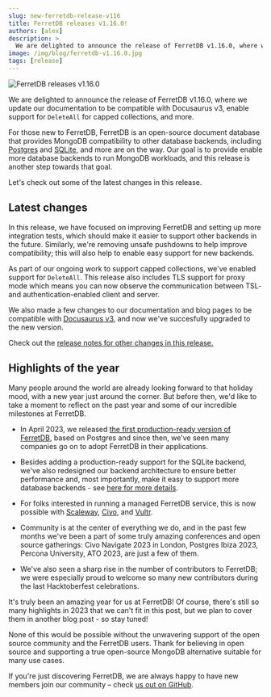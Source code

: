```yaml
---
slug: new-ferretdb-release-v116
title: FerretDB releases v1.16.0!
authors: [alex]
description: >
  We are delighted to announce the release of FerretDB v1.16.0, where we update our documentation to be compatible with Docusaurus v3, enable support for `DeleteAll` for capped collections, and more.
image: /img/blog/ferretdb-v1.16.0.jpg
tags: [release]
---
```


![FerretDB releases v1.16.0](/img/blog/ferretdb-v1.16.0.jpg)

We are delighted to announce the release of FerretDB v1.16.0, where we update our documentation to be compatible with Docusaurus v3, enable support for `DeleteAll` for capped collections, and more.

<!--truncate-->

For those new to FerretDB, FerretDB is an open-source document database that provides MongoDB compatibility to other database backends, including [Postgres](https://www.postgresql.org/) and [SQLite](https://www.sqlite.org/), and more are on the way.
Our goal is to provide enable more database backends to run MongoDB workloads, and this release is another step towards that goal.

Let's check out some of the latest changes in this release.

## Latest changes

In this release, we have focused on improving FerretDB and setting up more integration tests, which should make it easier to support other backends in the future.
Similarly, we're removing unsafe pushdowns to help improve compatibility; this will also help to enable easy support for new backends.

As part of our ongoing work to support capped collections, we've enabled support for `DeleteAll`.
This release also includes TLS support for proxy mode which means you can now observe the communication between TSL- and authentication-enabled client and server.

We also made a few changes to our documentation and blog pages to be compatible with [Docusaurus v3](https://docusaurus.io/blog/preparing-your-site-for-docusaurus-v3), and now we've succesfully upgraded to the new version.

Check out the [release notes for other changes in this release.](https://github.com/FerretDB/FerretDB/releases/tag/v1.16.0)

## Highlights of the year

Many people around the world are already looking forward to that holiday mood, with a new year just around the corner.
But before then, we'd like to take a moment to reflect on the past year and some of our incredible milestones at FerretDB.

- In April 2023, we released [the first production-ready version of FerretDB](https://blog.ferretdb.io/ferretdb-1-0-ga-opensource-mongodb-alternative/), based on Postgres and since then, we've seen many companies go on to adopt FerretDB in their applications.

- Besides adding a production-ready support for the SQLite backend, we've also redesigned our backend architecture to ensure better performance and, most importantly, make it easy to support more database backends - see [here for more details](https://blog.ferretdb.io/ferretdb-v1-10-production-ready-sqlite/#the-new-architecture).

- For folks interested in running a managed FerretDB service, this is now possible with [Scaleway](https://www.scaleway.com/en/betas/#managed-document-database), [Civo](https://www.civo.com/marketplace/FerretDB), and [Vultr](https://www.vultr.com/docs/ferretdb-managed-database-guide/).

- Community is at the center of everything we do, and in the past few months we've been a part of some truly amazing conferences and open source gatherings: Civo Navigate 2023 in London, Postgres Ibiza 2023, Percona University, ATO 2023, are just a few of them.

- We've also seen a sharp rise in the number of contributors to FerretDB; we were especially proud to welcome so many new contributors during the last Hacktoberfest celebrations.

It's truly been an amazing year for us at FerretDB!
Of course, there's still so many highlights in 2023 that we can't fit in this post, but we plan to cover them in another blog post - so stay tuned!

None of this would be possible without the unwavering support of the open source community and the FerretDB users.
Thank for believing in open source and supporting a true open-source MongoDB alternative suitable for many use cases.

If you're just discovering FerretDB, we are always happy to have new members join our community – check [us out on GitHub](https://github.com/FerretDB/FerretDB).
